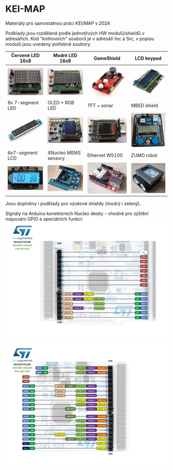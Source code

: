 # KEI-MAP
Materiály pro samostatnou práci KEI/MAP v.2024

Podklady jsou rozdělené podle jednotlivých HW modulů/shieldů v adresářích.
Kód "knihovních" souborů je v adresáři Inc a Src, v popisu modulů jsou uvedeny potřebné soubory.

|Červené LED 16x8|Modré LED 16x8|GameShield|LCD keypad|
|---|---|---|---|
|![Red 16x8](./images/led_16x8_max7219_shield.jpg)|![Blue 16x8](./images/led_16x8_tm1640_shield.jpg)|![GameShield](./images/game_shield.jpg)|![LCD keypad](./images/lcd_2x16_shield.jpg)|
|8x 7-segment LED|OLED + RGB LED|TFT + sonar|MBED shield|
|![8x7seg](./images/led_8x_7seg.jpg)|![OLED+RGB](./images/oled_rgb_shield.jpg)|![TFT](./images/tft_ultra_shield.jpg)|![MBED LCD](./images/mbed_shield.jpg)|
|6x7-segment LCD|XNucleo MEMS senzory|Ethernet W5100|ZUMO robot|
|![6x7seg LCD](./images/lcd_6x7seg_shield.jpg)|![MEMS](./images/mems_xnucleo.jpg)|![Ethernet](./images/ethernet_w5100.jpg)|![ZUMO](./images/zumo_s.jpg)|


Jsou doplněny i podklady pro výukové shieldy (modrý i zelený).

Signály na Arduino konektorech Nucleo desky - vhodné pro zjištění mapování GPIO a speciálních funkcí:
![Left](./nucleo_f411re_2017_11_14_ard_left.png)
![Right](./nucleo_f411re_2017_11_14_ard_right.png)
